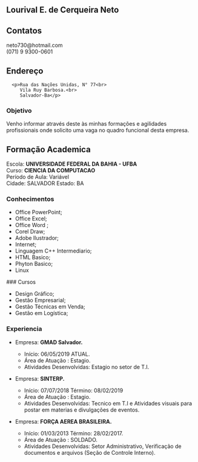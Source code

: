 ## Lourival E. de Cerqueira Neto

<h2>Contatos</h2>

<P>neto730@hotmail.com<br>
   (071) 9 9300-0601</P>
   
<h2>Endereço</h2>
   
      <p>Rua das Nações Unidas, N° 77<br>
         Vila Ruy Barbosa.<br>
         Salvador-Ba</p>

### Objetivo

<P>Venho informar através deste às minhas formações e agilidades profissionais onde solicito uma vaga no quadro funcional desta empresa.</P>

 <h2>Formação Academica</h2>
 <P>Escola: <b>UNIVERSIDADE FEDERAL DA BAHIA - UFBA</b><br>
    Curso: <b>CIENCIA DA COMPUTACAO</b><br>
    Período de Aula: Variável<br>
    Cidade: SALVADOR Estado: BA</P>


### Conhecimentos

<ul>
                <li> Office PowerPoint;</li>
                <li> Office Excel;</li>
                <li> Office Word ;</li>
                <li> Corel Draw;</li>
                <li> Adobe Ilustrador;</li>
                <li> Internet;</li>
                <li> Linguagem C++  Intermediario;</li>
                <li> HTML  Basico;</li>
                <li> Phyton  Basico;</li>
                <li> Linux</li>
                </ul>
### Cursos
     
<ul>
                <li> Design Gráfico;</li>
                <li> Gestão Empresarial;</li>
                <li> Gestão Técnicas em Venda;</li>
                <li> Gestão em Logística;</li>
                </ul>


### Experiencia

<ul>
                    <li>Empresa: <b>GMAD Salvador.</b></li>
                <ul>    
                    <li>Início: 06/05/2019 ATUAL.</li>
                    <li>Área de Atuação : Estagio.</li>
                    <li>Atividades Desenvolvidas: Estagio no setor de T.I.</li>
                    </ul>
                </ul>

<ul>
                    <li>Empresa: <b>SINTERP.</b></li>
                <ul>
                    <li>Início: 07/07/2018 Término: 08/02/2019</li>
                    <li>Área de Atuação : Estagio.</li>
                    <li>Atividades Desenvolvidas: Tecnico em T.I e Atividades visuais para postar em materias e divulgações de eventos.</li>
                    </ul>
                </ul>
<ul>
                    <li>Empresa: <b>FORÇA AEREA BRASILEIRA.</b></li>
                <ul>    
                    <li>Início: 01/03/2013 Término: 28/02/2017.</li>
                    <li>Área de Atuação : SOLDADO.</li>
                    <li>Atividades Desenvolvidas: Setor Administrativo, Verificação de documentos e arquivos (Seção de Controle Interno).</li>
                    </ul>
                </ul>

